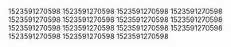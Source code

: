 1523591270598
1523591270598
1523591270598
1523591270598
1523591270598
1523591270598
1523591270598
1523591270598
1523591270598
1523591270598
1523591270598
1523591270598
1523591270598
1523591270598
1523591270598